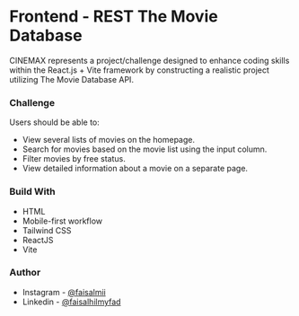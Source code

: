 # Frontend - REST The Movie Database

CINEMAX represents a project/challenge designed to enhance coding skills within the React.js + Vite framework by constructing a realistic project utilizing The Movie Database API.

### Challenge

Users should be able to:

- View several lists of movies on the homepage.
- Search for movies based on the movie list using the input column.
- Filter movies by free status.
- View detailed information about a movie on a separate page.

### Build With

- HTML
- Mobile-first workflow
- Tailwind CSS
- ReactJS
- Vite

### Author

- Instagram - [@faisalmii](https://www.instagram.com/faisalmii)
- Linkedin - [@faisalhilmyfad](https://www.linkedin.com/in/faishalhilmyfad)
